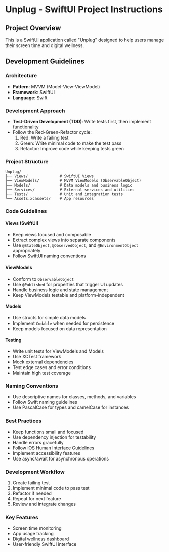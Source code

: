# Unplug - SwiftUI Project Instructions

## Project Overview
This is a SwiftUI application called "Unplug" designed to help users manage their screen time and digital wellness.

## Development Guidelines

### Architecture
- **Pattern**: MVVM (Model-View-ViewModel)
- **Framework**: SwiftUI
- **Language**: Swift

### Development Approach
- **Test-Driven Development (TDD)**: Write tests first, then implement functionality
- Follow the Red-Green-Refactor cycle:
  1. Red: Write a failing test
  2. Green: Write minimal code to make the test pass
  3. Refactor: Improve code while keeping tests green

### Project Structure
```
Unplug/
├── Views/              # SwiftUI Views
├── ViewModels/         # MVVM ViewModels (ObservableObject)
├── Models/             # Data models and business logic
├── Services/           # External services and utilities
├── Tests/              # Unit and integration tests
└── Assets.xcassets/    # App resources
```

### Code Guidelines

#### Views (SwiftUI)
- Keep views focused and composable
- Extract complex views into separate components
- Use `@StateObject`, `@ObservedObject`, and `@EnvironmentObject` appropriately
- Follow SwiftUI naming conventions

#### ViewModels
- Conform to `ObservableObject`
- Use `@Published` for properties that trigger UI updates
- Handle business logic and state management
- Keep ViewModels testable and platform-independent

#### Models
- Use structs for simple data models
- Implement `Codable` when needed for persistence
- Keep models focused on data representation

#### Testing
- Write unit tests for ViewModels and Models
- Use XCTest framework
- Mock external dependencies
- Test edge cases and error conditions
- Maintain high test coverage

### Naming Conventions
- Use descriptive names for classes, methods, and variables
- Follow Swift naming guidelines
- Use PascalCase for types and camelCase for instances

### Best Practices
- Keep functions small and focused
- Use dependency injection for testability
- Handle errors gracefully
- Follow iOS Human Interface Guidelines
- Implement accessibility features
- Use async/await for asynchronous operations

### Development Workflow
1. Create failing test
2. Implement minimal code to pass test
3. Refactor if needed
4. Repeat for next feature
5. Review and integrate changes

### Key Features
- Screen time monitoring
- App usage tracking
- Digital wellness dashboard
- User-friendly SwiftUI interface